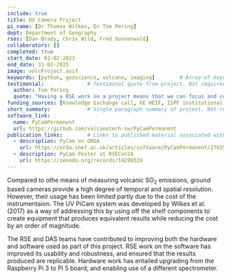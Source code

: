 ```yaml
---
include: true
title: UV Camera Project
pi_name: [Dr Thomas Wilkes, Dr Tom Pering]
dept: Department of Geography
rses: [Dan Brady, Chris Wild, Fred Sonnenwald]
collaborators: []
completed: true
start_date: 01-02-2023
end_date: 31-03-2025
image: volcProject.avif
keywords: [python, geoscience, volcano, imaging]        # Array of keywords for the project
testimonial:              # Testimonal quote from project. Not required.
  author: Tom Pering
  quote: "Having a RSE work on a project means that we can focus and concentrate on the scientific goals knowing that we have an expert in coding (software) to deal with that side of things ... we have certainly learnt more about the best practice of developing software and how to do so rigorously so there is a bit of a long lived legacy too. In short, in terms of software provision, we wouldn't have got to this level of technology readiness as quickly."
funding_sources: [Knowledge Exchange call, KE HEIF, ISPF institutional support grant]       # Array of funding sources. Not required.
short_summary:            # Single paragraph summary of project. Not required.
software_link: 
  name: PyCamPermanent
  url: https://github.com/volcanotech-sw/PyCamPermanent 
publication_links:        # Links to published material associated with project. Not required.
  - description: PyCam on ORDA
    url: https://orda.shef.ac.uk/articles/software/PyCamPermanent/27925386?file=50862465
  - description: PyCam Poster at RSECon24
    url: https://zenodo.org/records/14290319
---
```

<!---
Longer description that gets put on the Projects page.
Should be 2-3 paragraphs ideally outlining broad details of project. 
-->
 
Compared to othe means of measuring volcanic SO<sub>2</sub> emissions, ground based cameras provide a high degree of temporal and spatial resolution.
However, their usage has been limited partly due to the cost of the instrumentaion. The UV PiCam system was developed by Wilkes et al. (2017) as a way of addressing this by using off the shelf components to create equipment that produces equivalent results while reducing the cost by an order of magnitude.

The RSE and DAS teams have contributed to improving both the hardware and software used as part of this project. RSE work on the software has improved its usability and robustness, and ensured that the results produced are replicable. Hardware work has entailed upgrading from the Raspberry Pi 3 to Pi 5 board, and enabling use of a different spectrometer. 
